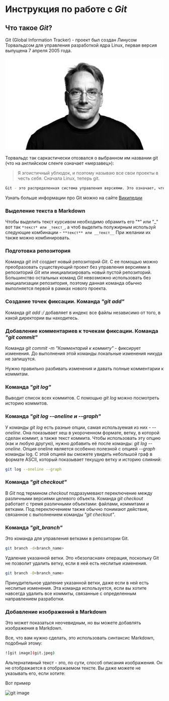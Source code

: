 # Инструкция по работе с ***Git***

## Что такое ***Git***?

Git (Global Information Tracker) - проект был создан Линусом Торвальдсом для управления разработкой ядра Linux, первая версия выпущена 7 апреля 2005 года.

![Linus Torvalds](Linus_Torvalds.jpg)

Торвальдс так саркастически отозвался о выбранном им названии git (что на английском сленге означает «мерзавец»):

>Я эгоистичный ублюдок, и поэтому называю все свои проекты в честь себя. Сначала Linux, теперь git.

```sh
Git - это распределенная система управления версиями. Это означает, что локальный клон проекта является полным репозиторием управления версиями. Полнофункциональные локальные репозитории упрощают работу в автономном режиме или в удаленном расположении. Разработчики фиксируют свою работу локально, а затем синхронизируют свою копию репозитория с копией на сервере.
```
Узнать больше информации про Git можно на сайте [Википедии](https://ru.wikipedia.org/wiki/Git)

### Выделение текста в Markdown

Чтобы выделить текст курсивом необходимо обрамить его "*" или "_" вот так ```*текст* или _текст_```, a чтоб выделить полужирным используй следующие комбинации - ```**текст** или __текст__```
При желании их также можно комбинировать.

### Подготовка репозитория

Команда *git init* создает новый репозиторий *Git*. С ее помощью можно преобразовать существующий проект без управления версиями в репозиторий *Git* или инициализировать новый пустой репозиторий. Большинство остальных команд *Git* невозможно использовать без инициализации репозитория, поэтому данная команда обычно выполняется первой в рамках нового проекта.

### Создание точек фиксации. Команда ***"git add"***

Команда *git add :/* добавляет в индекс все файлы независимо от того, в какой директории вы находитесь.

### Добавление комментариев к точекам фиксации. Команда ***"git commit"***

Команда *git commit -m "Комментарий к коммиту"* - фиксирует изменения. До выполнения этой команды локальные изменения никуда не запишутся.

Нужно правильно разбивать изменения и давать полные комментарии к коммитам.

### Команда ***"git log"***

Выводит список всех коммитов. С помощью *git log* можно посмотреть историю коммитов.

### Команда ***"git log --oneline и --graph"*** 

У команды *git log* есть разные опции, самая используемая из них - *--oneline*. Она показывает хеш в укороченном формате, ветку, в которой сделан коммит, а также текст коммита. Чтобы использовать эту опцию (как и любую другую), нужно добавить её после команды: *git log --oneline*. Опция oneline является особенно полезной с опцией *--graph* команды log. С этой опцией вы сможете увидеть небольшой граф в формате ASCII, который показывает текущую ветку и историю слияний:

```sh
git log --oneline --graph
```

### Команда ***"git checkout"***

В *Git* под термином *checkout* подразумевают переключение между различными версиями целевого объекта. Команда *git checkout* работает с тремя различными объектами: файлами, коммитами и ветками. Под переключением также обычно понимают действие, связанное с выполнением команды *"git checkout"*.

### Команда **_"git_branch"_**

Это команда для управления ветками в репозитории Git.

```sh
git branch -d<branch_name>
```

Удаление указанной ветки. Это «безопасная» операция, поскольку Git не позволит удалить ветку, если в ней есть неслитые изменения. 

```sh
git branch -D<branch_name>
```
 Принудительное удаление указанной ветки, даже если в ней есть неслитые изменения. Эта команда используется, если вы хотите навсегда удалить все коммиты, связанные с определенным направлением разработки.

### Добавление изображений в Markdown

Это может показаться неочевидным, но вы можете добавлять изображения в Markdown.

Все, что вам нужно сделать, это использовать синтаксис Markdown, подобный этому:

```sh
![git image](git.jpeg)
```

Альтернативный текст - это, по сути, способ описания изображения. Он не отображается в отображаемом тексте. Вы даже можете не указывать его, если хотите:

Вот пример

![git image](git.jpeg)